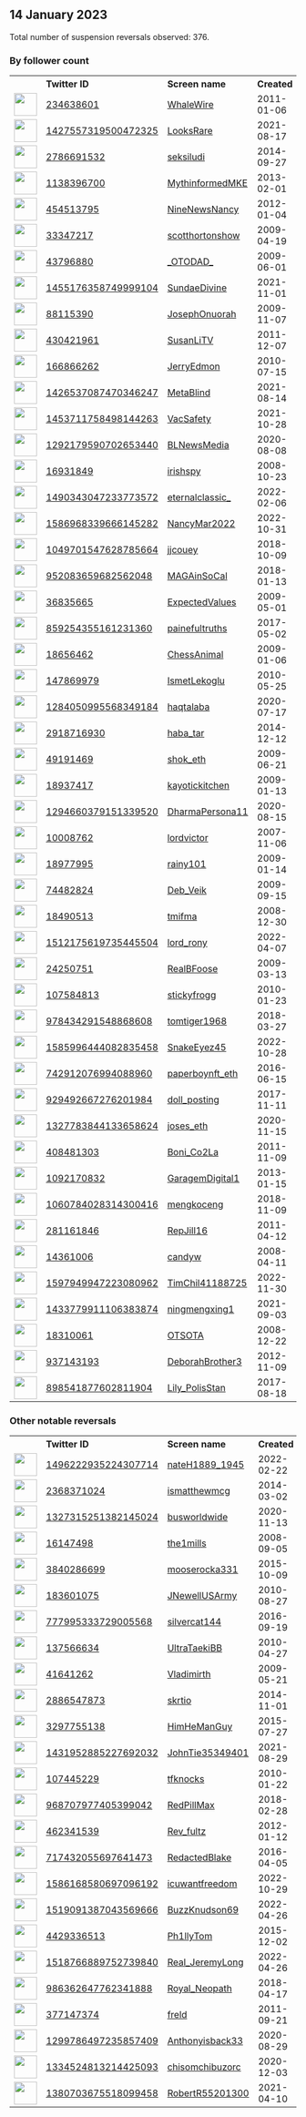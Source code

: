 
## 14 January 2023
Total number of suspension reversals observed: 376.

### By follower count
<table><tr><th></th><th align="left">Twitter ID</th><th align="left">Screen name</th>
<th align="left">Created</th><th align="left">Status</th><th align="left">Suspended</th><th align="left">Followers</th>
<tr><td><a href="https://pbs.twimg.com/profile_images/1614210855440113666/B4IqUkPB_normal.jpg"><img src="https://pbs.twimg.com/profile_images/1614210855440113666/B4IqUkPB_normal.jpg" width="40px" height="40px" align="center"/></a></td><td><a href="https://twitter.com/intent/user?user_id=234638601">234638601</a></td><td><a href="https://twitter.com/WhaleWire">WhaleWire</a></td><td>2011-01-06</td><td align="center"></td><td>2022-08-20</td><td>501930</td></tr>
<tr><td><a href="https://pbs.twimg.com/profile_images/1635537502047182849/QI4nGYl1_normal.jpg"><img src="https://pbs.twimg.com/profile_images/1635537502047182849/QI4nGYl1_normal.jpg" width="40px" height="40px" align="center"/></a></td><td><a href="https://twitter.com/intent/user?user_id=1427557319500472325">1427557319500472325</a></td><td><a href="https://twitter.com/LooksRare">LooksRare</a></td><td>2021-08-17</td><td align="center"></td><td>2023-01-10</td><td>242136</td></tr>
<tr><td><a href="https://pbs.twimg.com/profile_images/515713652511371264/fz_JLyN7_normal.jpeg"><img src="https://pbs.twimg.com/profile_images/515713652511371264/fz_JLyN7_normal.jpeg" width="40px" height="40px" align="center"/></a></td><td><a href="https://twitter.com/intent/user?user_id=2786691532">2786691532</a></td><td><a href="https://twitter.com/seksiludi">seksiludi</a></td><td>2014-09-27</td><td align="center"></td><td>2023-01-09</td><td>98103</td></tr>
<tr><td><a href="https://pbs.twimg.com/profile_images/1402642791331684361/VOcFFB-p_normal.png"><img src="https://pbs.twimg.com/profile_images/1402642791331684361/VOcFFB-p_normal.png" width="40px" height="40px" align="center"/></a></td><td><a href="https://twitter.com/intent/user?user_id=1138396700">1138396700</a></td><td><a href="https://twitter.com/MythinformedMKE">MythinformedMKE</a></td><td>2013-02-01</td><td align="center"></td><td>2022-06-15</td><td>95749</td></tr>
<tr><td><a href="https://pbs.twimg.com/profile_images/1648158650202988551/ZGKJCdOD_normal.jpg"><img src="https://pbs.twimg.com/profile_images/1648158650202988551/ZGKJCdOD_normal.jpg" width="40px" height="40px" align="center"/></a></td><td><a href="https://twitter.com/intent/user?user_id=454513795">454513795</a></td><td><a href="https://twitter.com/NineNewsNancy">NineNewsNancy</a></td><td>2012-01-04</td><td align="center"></td><td>2022-03-18</td><td>83036</td></tr>
<tr><td><a href="https://pbs.twimg.com/profile_images/1628830802380292097/gzGZsDZy_normal.jpg"><img src="https://pbs.twimg.com/profile_images/1628830802380292097/gzGZsDZy_normal.jpg" width="40px" height="40px" align="center"/></a></td><td><a href="https://twitter.com/intent/user?user_id=33347217">33347217</a></td><td><a href="https://twitter.com/scotthortonshow">scotthortonshow</a></td><td>2009-04-19</td><td align="center"></td><td>2023-01-10</td><td>76230</td></tr>
<tr><td><a href="https://pbs.twimg.com/profile_images/1525355154219966464/gVlCZFGc_normal.jpg"><img src="https://pbs.twimg.com/profile_images/1525355154219966464/gVlCZFGc_normal.jpg" width="40px" height="40px" align="center"/></a></td><td><a href="https://twitter.com/intent/user?user_id=43796880">43796880</a></td><td><a href="https://twitter.com/_OTODAD_">_OTODAD_</a></td><td>2009-06-01</td><td align="center"></td><td>2023-01-09</td><td>73513</td></tr>
<tr><td><a href="https://pbs.twimg.com/profile_images/1651206915261644803/jHcWJTTq_normal.jpg"><img src="https://pbs.twimg.com/profile_images/1651206915261644803/jHcWJTTq_normal.jpg" width="40px" height="40px" align="center"/></a></td><td><a href="https://twitter.com/intent/user?user_id=1455176358749999104">1455176358749999104</a></td><td><a href="https://twitter.com/SundaeDivine">SundaeDivine</a></td><td>2021-11-01</td><td align="center"></td><td>2022-12-27</td><td>68119</td></tr>
<tr><td><a href="https://pbs.twimg.com/profile_images/1628952102167871490/8PvrVDEz_normal.jpg"><img src="https://pbs.twimg.com/profile_images/1628952102167871490/8PvrVDEz_normal.jpg" width="40px" height="40px" align="center"/></a></td><td><a href="https://twitter.com/intent/user?user_id=88115390">88115390</a></td><td><a href="https://twitter.com/JosephOnuorah">JosephOnuorah</a></td><td>2009-11-07</td><td align="center"></td><td>2023-01-10</td><td>56726</td></tr>
<tr><td><a href="https://pbs.twimg.com/profile_images/1556191622114643968/tZ-J-51R_normal.jpg"><img src="https://pbs.twimg.com/profile_images/1556191622114643968/tZ-J-51R_normal.jpg" width="40px" height="40px" align="center"/></a></td><td><a href="https://twitter.com/intent/user?user_id=430421961">430421961</a></td><td><a href="https://twitter.com/SusanLiTV">SusanLiTV</a></td><td>2011-12-07</td><td align="center"></td><td>2022-12-17</td><td>55099</td></tr>
<tr><td><a href="https://pbs.twimg.com/profile_images/1614117611670802434/YO5HZI2Q_normal.jpg"><img src="https://pbs.twimg.com/profile_images/1614117611670802434/YO5HZI2Q_normal.jpg" width="40px" height="40px" align="center"/></a></td><td><a href="https://twitter.com/intent/user?user_id=166866262">166866262</a></td><td><a href="https://twitter.com/JerryEdmon">JerryEdmon</a></td><td>2010-07-15</td><td align="center"></td><td>2022-12-23</td><td>37315</td></tr>
<tr><td><a href="https://pbs.twimg.com/profile_images/1579912031506948124/rF-S6urJ_normal.jpg"><img src="https://pbs.twimg.com/profile_images/1579912031506948124/rF-S6urJ_normal.jpg" width="40px" height="40px" align="center"/></a></td><td><a href="https://twitter.com/intent/user?user_id=1426537087470346247">1426537087470346247</a></td><td><a href="https://twitter.com/MetaBlind">MetaBlind</a></td><td>2021-08-14</td><td align="center"></td><td>2023-01-09</td><td>35343</td></tr>
<tr><td><a href="https://pbs.twimg.com/profile_images/1615139772980432896/Q5Cx7iZQ_normal.jpg"><img src="https://pbs.twimg.com/profile_images/1615139772980432896/Q5Cx7iZQ_normal.jpg" width="40px" height="40px" align="center"/></a></td><td><a href="https://twitter.com/intent/user?user_id=1453711758498144263">1453711758498144263</a></td><td><a href="https://twitter.com/VacSafety">VacSafety</a></td><td>2021-10-28</td><td align="center"></td><td>2022-07-25</td><td>26074</td></tr>
<tr><td><a href="https://pbs.twimg.com/profile_images/1549419002702831616/3rKz4AjV_normal.jpg"><img src="https://pbs.twimg.com/profile_images/1549419002702831616/3rKz4AjV_normal.jpg" width="40px" height="40px" align="center"/></a></td><td><a href="https://twitter.com/intent/user?user_id=1292179590702653440">1292179590702653440</a></td><td><a href="https://twitter.com/BLNewsMedia">BLNewsMedia</a></td><td>2020-08-08</td><td align="center"></td><td>2022-08-19</td><td>22812</td></tr>
<tr><td><a href="https://pbs.twimg.com/profile_images/957683071276298240/AxBIZmxh_normal.jpg"><img src="https://pbs.twimg.com/profile_images/957683071276298240/AxBIZmxh_normal.jpg" width="40px" height="40px" align="center"/></a></td><td><a href="https://twitter.com/intent/user?user_id=16931849">16931849</a></td><td><a href="https://twitter.com/irishspy">irishspy</a></td><td>2008-10-23</td><td align="center"></td><td>2023-01-10</td><td>22317</td></tr>
<tr><td><a href="https://pbs.twimg.com/profile_images/1565006307635171328/wDJ7Gxki_normal.jpg"><img src="https://pbs.twimg.com/profile_images/1565006307635171328/wDJ7Gxki_normal.jpg" width="40px" height="40px" align="center"/></a></td><td><a href="https://twitter.com/intent/user?user_id=1490343047233773572">1490343047233773572</a></td><td><a href="https://twitter.com/eternalclassic_">eternalclassic_</a></td><td>2022-02-06</td><td align="center"></td><td>2023-01-10</td><td>13515</td></tr>
<tr><td><a href="https://pbs.twimg.com/profile_images/1651412236106182657/y2Yid0nD_normal.jpg"><img src="https://pbs.twimg.com/profile_images/1651412236106182657/y2Yid0nD_normal.jpg" width="40px" height="40px" align="center"/></a></td><td><a href="https://twitter.com/intent/user?user_id=1586968339666145282">1586968339666145282</a></td><td><a href="https://twitter.com/NancyMar2022">NancyMar2022</a></td><td>2022-10-31</td><td align="center"></td><td>2023-01-03</td><td>13012</td></tr>
<tr><td><a href="https://pbs.twimg.com/profile_images/1394664546430865413/OJM15CHb_normal.jpg"><img src="https://pbs.twimg.com/profile_images/1394664546430865413/OJM15CHb_normal.jpg" width="40px" height="40px" align="center"/></a></td><td><a href="https://twitter.com/intent/user?user_id=1049701547628785664">1049701547628785664</a></td><td><a href="https://twitter.com/jjcouey">jjcouey</a></td><td>2018-10-09</td><td align="center"></td><td>2022-08-14</td><td>10619</td></tr>
<tr><td><a href="https://pbs.twimg.com/profile_images/1128454782388031488/O3OYRA7M_normal.jpg"><img src="https://pbs.twimg.com/profile_images/1128454782388031488/O3OYRA7M_normal.jpg" width="40px" height="40px" align="center"/></a></td><td><a href="https://twitter.com/intent/user?user_id=952083659682562048">952083659682562048</a></td><td><a href="https://twitter.com/MAGAinSoCal">MAGAinSoCal</a></td><td>2018-01-13</td><td align="center"></td><td></td><td>10270</td></tr>
<tr><td><a href="https://pbs.twimg.com/profile_images/1401443502211338243/RIZ51cjC_normal.png"><img src="https://pbs.twimg.com/profile_images/1401443502211338243/RIZ51cjC_normal.png" width="40px" height="40px" align="center"/></a></td><td><a href="https://twitter.com/intent/user?user_id=36835665">36835665</a></td><td><a href="https://twitter.com/ExpectedValues">ExpectedValues</a></td><td>2009-05-01</td><td align="center"></td><td>2023-01-12</td><td>10111</td></tr>
<tr><td><a href="https://pbs.twimg.com/profile_images/1615265991805607936/qrLXd1vU_normal.jpg"><img src="https://pbs.twimg.com/profile_images/1615265991805607936/qrLXd1vU_normal.jpg" width="40px" height="40px" align="center"/></a></td><td><a href="https://twitter.com/intent/user?user_id=859254355161231360">859254355161231360</a></td><td><a href="https://twitter.com/painefultruths">painefultruths</a></td><td>2017-05-02</td><td align="center">🚫</td><td></td><td>9507</td></tr>
<tr><td><a href="https://pbs.twimg.com/profile_images/3394310538/a53d4c5c10f56d6b5a30956016d48f37_normal.png"><img src="https://pbs.twimg.com/profile_images/3394310538/a53d4c5c10f56d6b5a30956016d48f37_normal.png" width="40px" height="40px" align="center"/></a></td><td><a href="https://twitter.com/intent/user?user_id=18656462">18656462</a></td><td><a href="https://twitter.com/ChessAnimal">ChessAnimal</a></td><td>2009-01-06</td><td align="center"></td><td>2022-11-28</td><td>9290</td></tr>
<tr><td><a href="https://pbs.twimg.com/profile_images/1579543083405934599/iwTstYU0_normal.jpg"><img src="https://pbs.twimg.com/profile_images/1579543083405934599/iwTstYU0_normal.jpg" width="40px" height="40px" align="center"/></a></td><td><a href="https://twitter.com/intent/user?user_id=147869979">147869979</a></td><td><a href="https://twitter.com/IsmetLekoglu">IsmetLekoglu</a></td><td>2010-05-25</td><td align="center"></td><td>2022-12-10</td><td>8491</td></tr>
<tr><td><a href="https://pbs.twimg.com/profile_images/1618133676981731328/VT7ALrS-_normal.jpg"><img src="https://pbs.twimg.com/profile_images/1618133676981731328/VT7ALrS-_normal.jpg" width="40px" height="40px" align="center"/></a></td><td><a href="https://twitter.com/intent/user?user_id=1284050995568349184">1284050995568349184</a></td><td><a href="https://twitter.com/haqtalaba">haqtalaba</a></td><td>2020-07-17</td><td align="center"></td><td>2022-12-30</td><td>7622</td></tr>
<tr><td><a href="https://pbs.twimg.com/profile_images/1476550925175205892/jlzYX0UU_normal.jpg"><img src="https://pbs.twimg.com/profile_images/1476550925175205892/jlzYX0UU_normal.jpg" width="40px" height="40px" align="center"/></a></td><td><a href="https://twitter.com/intent/user?user_id=2918716930">2918716930</a></td><td><a href="https://twitter.com/haba_tar">haba_tar</a></td><td>2014-12-12</td><td align="center"></td><td>2022-07-04</td><td>7417</td></tr>
<tr><td><a href="https://pbs.twimg.com/profile_images/1614263578676322305/PHX6NsVh_normal.jpg"><img src="https://pbs.twimg.com/profile_images/1614263578676322305/PHX6NsVh_normal.jpg" width="40px" height="40px" align="center"/></a></td><td><a href="https://twitter.com/intent/user?user_id=49191469">49191469</a></td><td><a href="https://twitter.com/shok_eth">shok_eth</a></td><td>2009-06-21</td><td align="center"></td><td>2023-01-12</td><td>5751</td></tr>
<tr><td><a href="https://pbs.twimg.com/profile_images/1525509598437941252/D8Oejacv_normal.jpg"><img src="https://pbs.twimg.com/profile_images/1525509598437941252/D8Oejacv_normal.jpg" width="40px" height="40px" align="center"/></a></td><td><a href="https://twitter.com/intent/user?user_id=18937417">18937417</a></td><td><a href="https://twitter.com/kayotickitchen">kayotickitchen</a></td><td>2009-01-13</td><td align="center"></td><td>2022-09-13</td><td>5135</td></tr>
<tr><td><a href="https://pbs.twimg.com/profile_images/1331895616092446722/a3l5H4mv_normal.jpg"><img src="https://pbs.twimg.com/profile_images/1331895616092446722/a3l5H4mv_normal.jpg" width="40px" height="40px" align="center"/></a></td><td><a href="https://twitter.com/intent/user?user_id=1294660379151339520">1294660379151339520</a></td><td><a href="https://twitter.com/DharmaPersona11">DharmaPersona11</a></td><td>2020-08-15</td><td align="center"></td><td>2023-01-10</td><td>5040</td></tr>
<tr><td><a href="https://pbs.twimg.com/profile_images/1262406948122701829/6fyAXxsy_normal.png"><img src="https://pbs.twimg.com/profile_images/1262406948122701829/6fyAXxsy_normal.png" width="40px" height="40px" align="center"/></a></td><td><a href="https://twitter.com/intent/user?user_id=10008762">10008762</a></td><td><a href="https://twitter.com/lordvictor">lordvictor</a></td><td>2007-11-06</td><td align="center"></td><td>2022-07-28</td><td>4972</td></tr>
<tr><td><a href="https://pbs.twimg.com/profile_images/1619462390440919042/muGQBs7B_normal.jpg"><img src="https://pbs.twimg.com/profile_images/1619462390440919042/muGQBs7B_normal.jpg" width="40px" height="40px" align="center"/></a></td><td><a href="https://twitter.com/intent/user?user_id=18977995">18977995</a></td><td><a href="https://twitter.com/rainy101">rainy101</a></td><td>2009-01-14</td><td align="center"></td><td>2023-01-09</td><td>4849</td></tr>
<tr><td><a href="https://pbs.twimg.com/profile_images/1565149793277689858/tFx0B1fe_normal.jpg"><img src="https://pbs.twimg.com/profile_images/1565149793277689858/tFx0B1fe_normal.jpg" width="40px" height="40px" align="center"/></a></td><td><a href="https://twitter.com/intent/user?user_id=74482824">74482824</a></td><td><a href="https://twitter.com/Deb_Veik">Deb_Veik</a></td><td>2009-09-15</td><td align="center"></td><td>2023-01-13</td><td>4251</td></tr>
<tr><td><a href="https://pbs.twimg.com/profile_images/1643479909149421568/N1EB6Zt6_normal.jpg"><img src="https://pbs.twimg.com/profile_images/1643479909149421568/N1EB6Zt6_normal.jpg" width="40px" height="40px" align="center"/></a></td><td><a href="https://twitter.com/intent/user?user_id=18490513">18490513</a></td><td><a href="https://twitter.com/tmifma">tmifma</a></td><td>2008-12-30</td><td align="center"></td><td>2023-01-12</td><td>4231</td></tr>
<tr><td><a href="https://pbs.twimg.com/profile_images/1578660494088585218/-inpeUFV_normal.jpg"><img src="https://pbs.twimg.com/profile_images/1578660494088585218/-inpeUFV_normal.jpg" width="40px" height="40px" align="center"/></a></td><td><a href="https://twitter.com/intent/user?user_id=1512175619735445504">1512175619735445504</a></td><td><a href="https://twitter.com/lord_rony">lord_rony</a></td><td>2022-04-07</td><td align="center"></td><td>2022-11-26</td><td>4068</td></tr>
<tr><td><a href="https://pbs.twimg.com/profile_images/1433030006339371013/V0OS9Uc6_normal.jpg"><img src="https://pbs.twimg.com/profile_images/1433030006339371013/V0OS9Uc6_normal.jpg" width="40px" height="40px" align="center"/></a></td><td><a href="https://twitter.com/intent/user?user_id=24250751">24250751</a></td><td><a href="https://twitter.com/RealBFoose">RealBFoose</a></td><td>2009-03-13</td><td align="center"></td><td>2023-01-08</td><td>3701</td></tr>
<tr><td><a href="https://pbs.twimg.com/profile_images/1545428182601457665/w1usJytB_normal.jpg"><img src="https://pbs.twimg.com/profile_images/1545428182601457665/w1usJytB_normal.jpg" width="40px" height="40px" align="center"/></a></td><td><a href="https://twitter.com/intent/user?user_id=107584813">107584813</a></td><td><a href="https://twitter.com/stickyfrogg">stickyfrogg</a></td><td>2010-01-23</td><td align="center"></td><td>2023-01-09</td><td>3490</td></tr>
<tr><td><a href="https://pbs.twimg.com/profile_images/1135312685095051269/LkgYWnrd_normal.jpg"><img src="https://pbs.twimg.com/profile_images/1135312685095051269/LkgYWnrd_normal.jpg" width="40px" height="40px" align="center"/></a></td><td><a href="https://twitter.com/intent/user?user_id=978434291548868608">978434291548868608</a></td><td><a href="https://twitter.com/tomtiger1968">tomtiger1968</a></td><td>2018-03-27</td><td align="center"></td><td></td><td>3446</td></tr>
<tr><td><a href="https://pbs.twimg.com/profile_images/1586019443724918784/97Ej2mQn_normal.jpg"><img src="https://pbs.twimg.com/profile_images/1586019443724918784/97Ej2mQn_normal.jpg" width="40px" height="40px" align="center"/></a></td><td><a href="https://twitter.com/intent/user?user_id=1585996444082835458">1585996444082835458</a></td><td><a href="https://twitter.com/SnakeEyez45">SnakeEyez45</a></td><td>2022-10-28</td><td align="center"></td><td>2023-01-06</td><td>3373</td></tr>
<tr><td><a href="https://pbs.twimg.com/profile_images/1647541190525349888/1rfMkM1q_normal.png"><img src="https://pbs.twimg.com/profile_images/1647541190525349888/1rfMkM1q_normal.png" width="40px" height="40px" align="center"/></a></td><td><a href="https://twitter.com/intent/user?user_id=742912076994088960">742912076994088960</a></td><td><a href="https://twitter.com/paperboynft_eth">paperboynft_eth</a></td><td>2016-06-15</td><td align="center"></td><td>2023-01-13</td><td>3331</td></tr>
<tr><td><a href="https://pbs.twimg.com/profile_images/1644143832844599296/IAsgdN4D_normal.jpg"><img src="https://pbs.twimg.com/profile_images/1644143832844599296/IAsgdN4D_normal.jpg" width="40px" height="40px" align="center"/></a></td><td><a href="https://twitter.com/intent/user?user_id=929492667276201984">929492667276201984</a></td><td><a href="https://twitter.com/doll_posting">doll_posting</a></td><td>2017-11-11</td><td align="center"></td><td>2023-01-10</td><td>3130</td></tr>
<tr><td><a href="https://pbs.twimg.com/profile_images/1642405737337966593/p74kSxGG_normal.png"><img src="https://pbs.twimg.com/profile_images/1642405737337966593/p74kSxGG_normal.png" width="40px" height="40px" align="center"/></a></td><td><a href="https://twitter.com/intent/user?user_id=1327783844133658624">1327783844133658624</a></td><td><a href="https://twitter.com/joses_eth">joses_eth</a></td><td>2020-11-15</td><td align="center"></td><td>2023-01-14</td><td>3018</td></tr>
<tr><td><a href="https://pbs.twimg.com/profile_images/1559941169466990594/IFM4SVA2_normal.jpg"><img src="https://pbs.twimg.com/profile_images/1559941169466990594/IFM4SVA2_normal.jpg" width="40px" height="40px" align="center"/></a></td><td><a href="https://twitter.com/intent/user?user_id=408481303">408481303</a></td><td><a href="https://twitter.com/Boni_Co2La">Boni_Co2La</a></td><td>2011-11-09</td><td align="center"></td><td>2023-01-09</td><td>2955</td></tr>
<tr><td><a href="https://pbs.twimg.com/profile_images/1643408800290938881/7g6g9URa_normal.jpg"><img src="https://pbs.twimg.com/profile_images/1643408800290938881/7g6g9URa_normal.jpg" width="40px" height="40px" align="center"/></a></td><td><a href="https://twitter.com/intent/user?user_id=1092170832">1092170832</a></td><td><a href="https://twitter.com/GaragemDigital1">GaragemDigital1</a></td><td>2013-01-15</td><td align="center"></td><td>2022-08-22</td><td>2932</td></tr>
<tr><td><a href="https://pbs.twimg.com/profile_images/1644265999926169600/wwe2dswI_normal.jpg"><img src="https://pbs.twimg.com/profile_images/1644265999926169600/wwe2dswI_normal.jpg" width="40px" height="40px" align="center"/></a></td><td><a href="https://twitter.com/intent/user?user_id=1060784028314300416">1060784028314300416</a></td><td><a href="https://twitter.com/mengkoceng">mengkoceng</a></td><td>2018-11-09</td><td align="center">🔒</td><td>2022-12-31</td><td>2909</td></tr>
<tr><td><a href="https://pbs.twimg.com/profile_images/1613745341723217920/_zZLLn3a_normal.jpg"><img src="https://pbs.twimg.com/profile_images/1613745341723217920/_zZLLn3a_normal.jpg" width="40px" height="40px" align="center"/></a></td><td><a href="https://twitter.com/intent/user?user_id=281161846">281161846</a></td><td><a href="https://twitter.com/RepJill16">RepJill16</a></td><td>2011-04-12</td><td align="center"></td><td>2023-01-10</td><td>2742</td></tr>
<tr><td><a href="https://pbs.twimg.com/profile_images/1501241810814832641/Q0WRDO9f_normal.jpg"><img src="https://pbs.twimg.com/profile_images/1501241810814832641/Q0WRDO9f_normal.jpg" width="40px" height="40px" align="center"/></a></td><td><a href="https://twitter.com/intent/user?user_id=14361006">14361006</a></td><td><a href="https://twitter.com/candyw">candyw</a></td><td>2008-04-11</td><td align="center"></td><td>2023-01-09</td><td>2718</td></tr>
<tr><td><a href="https://pbs.twimg.com/profile_images/1633160036871467052/0fdm5Hy2_normal.jpg"><img src="https://pbs.twimg.com/profile_images/1633160036871467052/0fdm5Hy2_normal.jpg" width="40px" height="40px" align="center"/></a></td><td><a href="https://twitter.com/intent/user?user_id=1597949947223080962">1597949947223080962</a></td><td><a href="https://twitter.com/TimChil41188725">TimChil41188725</a></td><td>2022-11-30</td><td align="center"></td><td>2023-01-02</td><td>2709</td></tr>
<tr><td><a href="https://pbs.twimg.com/profile_images/1546658578789871616/iuh_TjOK_normal.jpg"><img src="https://pbs.twimg.com/profile_images/1546658578789871616/iuh_TjOK_normal.jpg" width="40px" height="40px" align="center"/></a></td><td><a href="https://twitter.com/intent/user?user_id=1433779911106383874">1433779911106383874</a></td><td><a href="https://twitter.com/ningmengxing1">ningmengxing1</a></td><td>2021-09-03</td><td align="center"></td><td>2023-01-10</td><td>2701</td></tr>
<tr><td><a href="https://pbs.twimg.com/profile_images/1367396100290805760/KLew4NSY_normal.jpg"><img src="https://pbs.twimg.com/profile_images/1367396100290805760/KLew4NSY_normal.jpg" width="40px" height="40px" align="center"/></a></td><td><a href="https://twitter.com/intent/user?user_id=18310061">18310061</a></td><td><a href="https://twitter.com/OTSOTA">OTSOTA</a></td><td>2008-12-22</td><td align="center"></td><td>2023-01-08</td><td>2671</td></tr>
<tr><td><a href="https://pbs.twimg.com/profile_images/1264856262849724416/6L1Tq97L_normal.jpg"><img src="https://pbs.twimg.com/profile_images/1264856262849724416/6L1Tq97L_normal.jpg" width="40px" height="40px" align="center"/></a></td><td><a href="https://twitter.com/intent/user?user_id=937143193">937143193</a></td><td><a href="https://twitter.com/DeborahBrother3">DeborahBrother3</a></td><td>2012-11-09</td><td align="center"></td><td></td><td>2575</td></tr>
<tr><td><a href="https://pbs.twimg.com/profile_images/1600442376874594305/ap-5Eu7G_normal.jpg"><img src="https://pbs.twimg.com/profile_images/1600442376874594305/ap-5Eu7G_normal.jpg" width="40px" height="40px" align="center"/></a></td><td><a href="https://twitter.com/intent/user?user_id=898541877602811904">898541877602811904</a></td><td><a href="https://twitter.com/Lily_PolisStan">Lily_PolisStan</a></td><td>2017-08-18</td><td align="center"></td><td>2023-01-09</td><td>2361</td></tr>
</table>

### Other notable reversals
<table><tr><th></th><th align="left">Twitter ID</th><th align="left">Screen name</th>
<th align="left">Created</th><th align="left">Status</th><th align="left">Suspended</th><th align="left">Followers</th>
<tr><td><a href="https://pbs.twimg.com/profile_images/1580064970783526912/xSjACWFG_normal.jpg"><img src="https://pbs.twimg.com/profile_images/1580064970783526912/xSjACWFG_normal.jpg" width="40px" height="40px" align="center"/></a></td><td><a href="https://twitter.com/intent/user?user_id=1496222935224307714">1496222935224307714</a></td><td><a href="https://twitter.com/nateH1889_1945">nateH1889_1945</a></td><td>2022-02-22</td><td align="center"></td><td>2023-01-10</td><td>166</td></tr>
<tr><td><a href="https://pbs.twimg.com/profile_images/1276364082904530945/QgZpnHGc_normal.jpg"><img src="https://pbs.twimg.com/profile_images/1276364082904530945/QgZpnHGc_normal.jpg" width="40px" height="40px" align="center"/></a></td><td><a href="https://twitter.com/intent/user?user_id=2368371024">2368371024</a></td><td><a href="https://twitter.com/ismatthewmcg">ismatthewmcg</a></td><td>2014-03-02</td><td align="center"></td><td>2023-01-13</td><td>1181</td></tr>
<tr><td><a href="https://pbs.twimg.com/profile_images/1535122335954518017/TefnykEk_normal.jpg"><img src="https://pbs.twimg.com/profile_images/1535122335954518017/TefnykEk_normal.jpg" width="40px" height="40px" align="center"/></a></td><td><a href="https://twitter.com/intent/user?user_id=1327315251382145024">1327315251382145024</a></td><td><a href="https://twitter.com/busworldwide">busworldwide</a></td><td>2020-11-13</td><td align="center">🔒</td><td>2023-01-09</td><td>61</td></tr>
<tr><td><a href="https://pbs.twimg.com/profile_images/1616101681250402304/2a9F_rgR_normal.jpg"><img src="https://pbs.twimg.com/profile_images/1616101681250402304/2a9F_rgR_normal.jpg" width="40px" height="40px" align="center"/></a></td><td><a href="https://twitter.com/intent/user?user_id=16147498">16147498</a></td><td><a href="https://twitter.com/the1mills">the1mills</a></td><td>2008-09-05</td><td align="center">🔒</td><td>2023-01-10</td><td>226</td></tr>
<tr><td><a href="https://pbs.twimg.com/profile_images/1476866495225470985/G_Ggt0sW_normal.jpg"><img src="https://pbs.twimg.com/profile_images/1476866495225470985/G_Ggt0sW_normal.jpg" width="40px" height="40px" align="center"/></a></td><td><a href="https://twitter.com/intent/user?user_id=3840286699">3840286699</a></td><td><a href="https://twitter.com/mooserocka331">mooserocka331</a></td><td>2015-10-09</td><td align="center"></td><td>2022-12-09</td><td>683</td></tr>
<tr><td><a href="https://pbs.twimg.com/profile_images/1492899395041472519/pc4UoGOx_normal.jpg"><img src="https://pbs.twimg.com/profile_images/1492899395041472519/pc4UoGOx_normal.jpg" width="40px" height="40px" align="center"/></a></td><td><a href="https://twitter.com/intent/user?user_id=183601075">183601075</a></td><td><a href="https://twitter.com/JNewellUSArmy">JNewellUSArmy</a></td><td>2010-08-27</td><td align="center"></td><td>2022-12-14</td><td>1816</td></tr>
<tr><td><a href="https://pbs.twimg.com/profile_images/1533440582936367104/E90AMhD5_normal.jpg"><img src="https://pbs.twimg.com/profile_images/1533440582936367104/E90AMhD5_normal.jpg" width="40px" height="40px" align="center"/></a></td><td><a href="https://twitter.com/intent/user?user_id=777995333729005568">777995333729005568</a></td><td><a href="https://twitter.com/silvercat144">silvercat144</a></td><td>2016-09-19</td><td align="center"></td><td>2023-01-12</td><td>421</td></tr>
<tr><td><a href="https://pbs.twimg.com/profile_images/1614081219767029761/AchKk4WM_normal.jpg"><img src="https://pbs.twimg.com/profile_images/1614081219767029761/AchKk4WM_normal.jpg" width="40px" height="40px" align="center"/></a></td><td><a href="https://twitter.com/intent/user?user_id=137566634">137566634</a></td><td><a href="https://twitter.com/UltraTaekiBB">UltraTaekiBB</a></td><td>2010-04-27</td><td align="center"></td><td>2023-01-13</td><td>143</td></tr>
<tr><td><a href="https://pbs.twimg.com/profile_images/607359364240961536/giHX0YfE_normal.jpg"><img src="https://pbs.twimg.com/profile_images/607359364240961536/giHX0YfE_normal.jpg" width="40px" height="40px" align="center"/></a></td><td><a href="https://twitter.com/intent/user?user_id=41641262">41641262</a></td><td><a href="https://twitter.com/Vladimirth">Vladimirth</a></td><td>2009-05-21</td><td align="center"></td><td>2023-01-13</td><td>842</td></tr>
<tr><td><a href="https://pbs.twimg.com/profile_images/1649169252023406594/4kYOPA7j_normal.jpg"><img src="https://pbs.twimg.com/profile_images/1649169252023406594/4kYOPA7j_normal.jpg" width="40px" height="40px" align="center"/></a></td><td><a href="https://twitter.com/intent/user?user_id=2886547873">2886547873</a></td><td><a href="https://twitter.com/skrtio">skrtio</a></td><td>2014-11-01</td><td align="center"></td><td>2023-01-13</td><td>794</td></tr>
<tr><td><a href="https://pbs.twimg.com/profile_images/1536669661902909441/qSO7ddn4_normal.jpg"><img src="https://pbs.twimg.com/profile_images/1536669661902909441/qSO7ddn4_normal.jpg" width="40px" height="40px" align="center"/></a></td><td><a href="https://twitter.com/intent/user?user_id=3297755138">3297755138</a></td><td><a href="https://twitter.com/HimHeManGuy">HimHeManGuy</a></td><td>2015-07-27</td><td align="center"></td><td>2023-01-13</td><td>685</td></tr>
<tr><td><a href="https://pbs.twimg.com/profile_images/1631533109106597891/VWXE-Nvt_normal.jpg"><img src="https://pbs.twimg.com/profile_images/1631533109106597891/VWXE-Nvt_normal.jpg" width="40px" height="40px" align="center"/></a></td><td><a href="https://twitter.com/intent/user?user_id=1431952885227692032">1431952885227692032</a></td><td><a href="https://twitter.com/JohnTie35349401">JohnTie35349401</a></td><td>2021-08-29</td><td align="center"></td><td>2023-01-11</td><td>1118</td></tr>
<tr><td><a href="https://pbs.twimg.com/profile_images/1467865029198299136/WLDscStx_normal.jpg"><img src="https://pbs.twimg.com/profile_images/1467865029198299136/WLDscStx_normal.jpg" width="40px" height="40px" align="center"/></a></td><td><a href="https://twitter.com/intent/user?user_id=107445229">107445229</a></td><td><a href="https://twitter.com/tfknocks">tfknocks</a></td><td>2010-01-22</td><td align="center"></td><td>2023-01-13</td><td>1208</td></tr>
<tr><td><a href="https://pbs.twimg.com/profile_images/968709283431903232/PqrYy0Z9_normal.jpg"><img src="https://pbs.twimg.com/profile_images/968709283431903232/PqrYy0Z9_normal.jpg" width="40px" height="40px" align="center"/></a></td><td><a href="https://twitter.com/intent/user?user_id=968707977405399042">968707977405399042</a></td><td><a href="https://twitter.com/RedPillMax">RedPillMax</a></td><td>2018-02-28</td><td align="center"></td><td>2023-01-06</td><td>39</td></tr>
<tr><td><a href="https://pbs.twimg.com/profile_images/1614692394623967238/PpwuwDSq_normal.jpg"><img src="https://pbs.twimg.com/profile_images/1614692394623967238/PpwuwDSq_normal.jpg" width="40px" height="40px" align="center"/></a></td><td><a href="https://twitter.com/intent/user?user_id=462341539">462341539</a></td><td><a href="https://twitter.com/Rev_fultz">Rev_fultz</a></td><td>2012-01-12</td><td align="center"></td><td>2023-01-08</td><td>1607</td></tr>
<tr><td><a href="https://pbs.twimg.com/profile_images/1563211982806958080/Sf3Wx706_normal.jpg"><img src="https://pbs.twimg.com/profile_images/1563211982806958080/Sf3Wx706_normal.jpg" width="40px" height="40px" align="center"/></a></td><td><a href="https://twitter.com/intent/user?user_id=717432055697641473">717432055697641473</a></td><td><a href="https://twitter.com/RedactedBlake">RedactedBlake</a></td><td>2016-04-05</td><td align="center"></td><td>2023-01-01</td><td>453</td></tr>
<tr><td><a href="https://pbs.twimg.com/profile_images/1606738827762143233/CWqfJ-GR_normal.jpg"><img src="https://pbs.twimg.com/profile_images/1606738827762143233/CWqfJ-GR_normal.jpg" width="40px" height="40px" align="center"/></a></td><td><a href="https://twitter.com/intent/user?user_id=1586168580697096192">1586168580697096192</a></td><td><a href="https://twitter.com/icuwantfreedom">icuwantfreedom</a></td><td>2022-10-29</td><td align="center">🔒</td><td>2023-01-10</td><td>166</td></tr>
<tr><td><a href="https://pbs.twimg.com/profile_images/1519091623635951617/mTLUQzVM_normal.jpg"><img src="https://pbs.twimg.com/profile_images/1519091623635951617/mTLUQzVM_normal.jpg" width="40px" height="40px" align="center"/></a></td><td><a href="https://twitter.com/intent/user?user_id=1519091387043569666">1519091387043569666</a></td><td><a href="https://twitter.com/BuzzKnudson69">BuzzKnudson69</a></td><td>2022-04-26</td><td align="center"></td><td>2023-01-09</td><td>161</td></tr>
<tr><td><a href="https://pbs.twimg.com/profile_images/1246537293638316033/K1dlv6DZ_normal.jpg"><img src="https://pbs.twimg.com/profile_images/1246537293638316033/K1dlv6DZ_normal.jpg" width="40px" height="40px" align="center"/></a></td><td><a href="https://twitter.com/intent/user?user_id=4429336513">4429336513</a></td><td><a href="https://twitter.com/Ph1llyTom">Ph1llyTom</a></td><td>2015-12-02</td><td align="center"></td><td>2023-01-09</td><td>232</td></tr>
<tr><td><a href="https://pbs.twimg.com/profile_images/1518767114244530181/qtpfHHTU_normal.jpg"><img src="https://pbs.twimg.com/profile_images/1518767114244530181/qtpfHHTU_normal.jpg" width="40px" height="40px" align="center"/></a></td><td><a href="https://twitter.com/intent/user?user_id=1518766889752739840">1518766889752739840</a></td><td><a href="https://twitter.com/Real_JeremyLong">Real_JeremyLong</a></td><td>2022-04-26</td><td align="center"></td><td>2023-01-13</td><td>102</td></tr>
<tr><td><a href="https://pbs.twimg.com/profile_images/1647747289518096384/JyyjL5jn_normal.jpg"><img src="https://pbs.twimg.com/profile_images/1647747289518096384/JyyjL5jn_normal.jpg" width="40px" height="40px" align="center"/></a></td><td><a href="https://twitter.com/intent/user?user_id=986362647762341888">986362647762341888</a></td><td><a href="https://twitter.com/Royal_Neopath">Royal_Neopath</a></td><td>2018-04-17</td><td align="center"></td><td>2023-01-09</td><td>241</td></tr>
<tr><td><a href="https://pbs.twimg.com/profile_images/1489046897461506051/48wdYHyX_normal.jpg"><img src="https://pbs.twimg.com/profile_images/1489046897461506051/48wdYHyX_normal.jpg" width="40px" height="40px" align="center"/></a></td><td><a href="https://twitter.com/intent/user?user_id=377147374">377147374</a></td><td><a href="https://twitter.com/freld">freld</a></td><td>2011-09-21</td><td align="center"></td><td>2023-01-09</td><td>120</td></tr>
<tr><td><a href="https://pbs.twimg.com/profile_images/1299786860269576194/zPaVTHjW_normal.jpg"><img src="https://pbs.twimg.com/profile_images/1299786860269576194/zPaVTHjW_normal.jpg" width="40px" height="40px" align="center"/></a></td><td><a href="https://twitter.com/intent/user?user_id=1299786497235857409">1299786497235857409</a></td><td><a href="https://twitter.com/Anthonyisback33">Anthonyisback33</a></td><td>2020-08-29</td><td align="center"></td><td>2022-12-19</td><td>150</td></tr>
<tr><td><a href="https://pbs.twimg.com/profile_images/1570374377002106882/2ZvsebNR_normal.jpg"><img src="https://pbs.twimg.com/profile_images/1570374377002106882/2ZvsebNR_normal.jpg" width="40px" height="40px" align="center"/></a></td><td><a href="https://twitter.com/intent/user?user_id=1334524813214425093">1334524813214425093</a></td><td><a href="https://twitter.com/chisomchibuzorc">chisomchibuzorc</a></td><td>2020-12-03</td><td align="center"></td><td>2023-01-09</td><td>148</td></tr>
<tr><td><a href="https://pbs.twimg.com/profile_images/1612460714362273795/VnyS1kcj_normal.jpg"><img src="https://pbs.twimg.com/profile_images/1612460714362273795/VnyS1kcj_normal.jpg" width="40px" height="40px" align="center"/></a></td><td><a href="https://twitter.com/intent/user?user_id=1380703675518099458">1380703675518099458</a></td><td><a href="https://twitter.com/RobertR55201300">RobertR55201300</a></td><td>2021-04-10</td><td align="center"></td><td>2023-01-09</td><td>82</td></tr>
</table>
